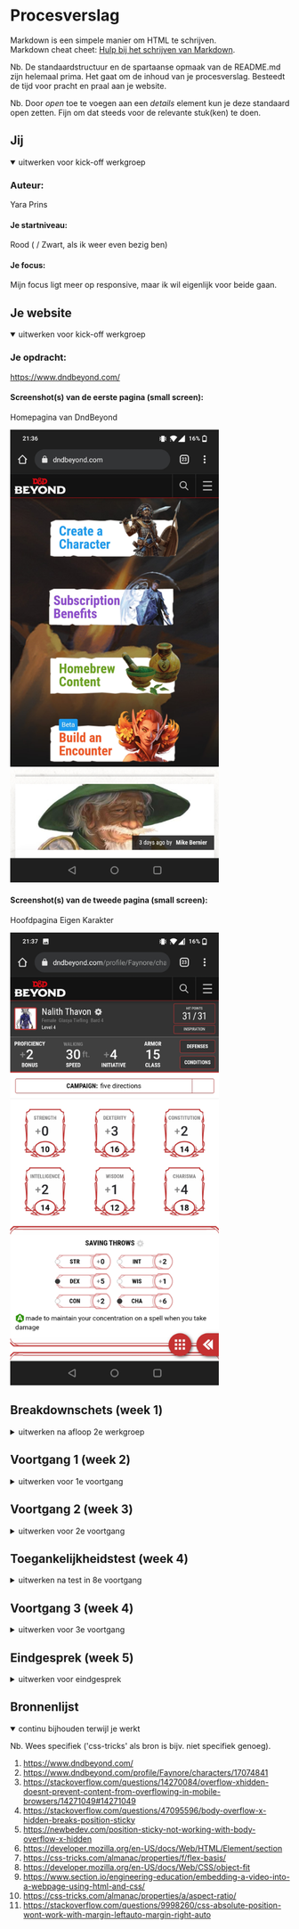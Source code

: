 # Procesverslag
Markdown is een simpele manier om HTML te schrijven.  
Markdown cheat cheet: [Hulp bij het schrijven van Markdown](https://github.com/adam-p/markdown-here/wiki/Markdown-Cheatsheet).

Nb. De standaardstructuur en de spartaanse opmaak van de README.md zijn helemaal prima. Het gaat om de inhoud van je procesverslag. Besteedt de tijd voor pracht en praal aan je website.

Nb. Door *open* toe te voegen aan een *details* element kun je deze standaard open zetten. Fijn om dat steeds voor de relevante stuk(ken) te doen.





## Jij

<details open>
<summary>uitwerken voor kick-off werkgroep</summary>

### Auteur:
Yara Prins

#### Je startniveau:
Rood ( / Zwart, als ik weer even bezig ben)

#### Je focus:
Mijn focus ligt meer op responsive, maar ik wil eigenlijk voor beide gaan.
 
</details>





## Je website

<details open>
<summary>uitwerken voor kick-off werkgroep</summary>

### Je opdracht:
https://www.dndbeyond.com/

#### Screenshot(s) van de eerste pagina (small screen): 
Homepagina van DndBeyond

  <img src="images/Screenshot_20210906-213641.jpg" width="375px" alt="homepagina van dndbeyond">

#### Screenshot(s) van de tweede pagina (small screen):
Hoofdpagina Eigen Karakter 

  <img src="images/Screenshot_20210906-213713.jpg" width="375px" alt="hoofdpagina eigen karakter">

 
</details>





## Breakdownschets (week 1)

<details>
<summary>uitwerken na afloop 2e werkgroep</summary>

### de hele pagina: 
<img src="images/IMG_20210916_005548.jpg" width="375px" alt="breakdown van de hele pagina">

</details>





## Voortgang 1 (week 2)

<details>
<summary>uitwerken voor 1e voortgang</summary>

### Stand van zaken
hier dit ging goed & dit was lastig (neem ook screenshots op van delen van je website en code)
 
Ik ben deze week begonnen met de opdracht, ik heb een website uitgezocht die ik leuk vond en hier heb ik deze week een breakdownschets van gemaakt.
Ook ben ik begonnen met de opzet van mijn HTML en CSS, wat eigenlijk vrij goed ging als ik een beetje mijn breakdownschets volgde en gebruik maakte van Inspect Elements van de website zelf.
Aangezien ik al redelijk goed begrijp hoe HTML en CSS werkt, ben ik me meer gaan richten op het schrijven van mooie overzichtelijke code, door middel met het werken van grote stukken comments (zodat ik in de viewfinder al mijn stukken gelijk kan vinden).
Ook ben ik al begonnen met het toevoegen van CSS variable selectors (zie afb).
<img src="images/cssvar_screenshot.png" width="375px" alt="screenshot css variabelen">


### Verslag van meeting
hier na afloop snel de uitkomsten van de meeting vastleggen

- Een aantal tips gekregen over het verder gaan met mijn code , ik liep wat vast maar al snel opgelost.
- Hulp vragen als ik vast kom te zitten in plaats van uren ernaar staren
- Eerst richten op dat alle HTML er in staat, dan pas CSS en pas als laatst de JS.

</details>





## Voortgang 2 (week 3)

<details>
<summary>uitwerken voor 2e voortgang</summary>

### Stand van zaken
hier dit ging goed & dit was lastig (neem ook screenshots op van delen van je website en code)
 
Ik ben deze week goed aan de slag geweest met FED, voornamelijk mijn eerste pagina die bijna af is (ik moet hem alleen nog responsive maken en stukje JS er in zetten).
Het ging eigenlijk vrij soepel allemaal, het was alleen even veel werk.
Ook merkte ik dat het voor mij heel veel schilde als ik met _comments_ werkte, zoals in css met bijv de /* ====== */ , waardoor ik heel overzichtelijk alles steeds terug kon vinden.
Wat ik net wel eigenlijk zag, was dat mijn website, de hele tijd werkt met background-image op een element in plaats van een afbeelding te nesten. Ik vraag mij hier alleen mee af, of dat op die wijze nog steeds toegankelijk is voor mensen met een screenreader o.i.d. , of dat ik beter door kan gaan zoals eerst met gewoon een losse afbeelding genest in een ander element.
Ook had ik wat problemen met _position: sticky_ te mixen met overflow-x: hidden, omdat wanneer ik een overflow-x hidden op de html & body zetten, mijn position sticky niets meer deed. Ik moest een overflow-x hidden op de body zetten vanwege dat ik bij het responsive maken van mijn pagina, de body / html niet de volledige viewport width in beslag nam, maar alleen maar 0.8 daarvan. Dit kon ik oplossen door overflow-x hidden, maar moest dat toen uiteindelijk op de header, main en footer doen ipv van de body.
 
Voor de rest heb ik alvast gekeken naar de breakpoints van de _echte_ eerste pagina, op hoeveel pixel er wat gebeurt, en heb dat opgeschreven met een omschrijving wat er precies veranderd, zodat ik dit makkelijker kan maken.


### Verslag van meeting
hier na afloop snel de uitkomsten van de meeting vastleggen

- Zet niet overal een Width of een Height op met CSS (geeft vaak problemen)
- Kijk met Inspect Elements naar waar het probleem zit (schakel een ding uit, een ander aan, kijk of het opgelost is)
- Ga ook aan de slag met de tweede pagina, niet alleend de eerste.

</details>





## Toegankelijkheidstest (week 4)

<details>
<summary>uitwerken na test in 8e voortgang</summary>

Ik heb een aantal tests afgenomen samen met een klasgenoot, van onder andere de screenreader, een aantal verschillende brillen, de test met aandachtsproblemen, en slechte motoriek.
Hier onder zal ik een aantal afbeeldingen plaatsten met mijn aantekeningen van deze dag.
Aantekening screenreader

<img src="images/IMG_20211022_181349.jpg" width="375px" alt="aantekeningen 1 toegankelijkheidstest">
 
Aantekening slechte motoriek 1 + slecht zicht
 
<img src="images/IMG_20211022_181359.jpg" width="375px" alt="aantekeningen 2 toegankelijkheidstest">
 
Aantekening slechte motoriek 2 + bevindingen html zelf
 
<img src="images/IMG_20211022_181406.jpg" width="375px" alt="aantekeningen 3 toegankelijkheidstest">

</details>





## Voortgang 3 (week 4)

<details>
<summary>uitwerken voor 3e voortgang</summary>

### Stand van zaken
hier dit ging goed & dit was lastig (neem ook screenshots op van delen van je website en code)
 
Deze week is het vrij soepel verlopen. Ik ben heel wat opgeschoten en zelfs bijna klaar met mijne eerste pagina. Mijn tweede pagina ben ik al goed opweg, maar moet nog wel wat aan gebeuren.
Ik liep deze week wel tegen een aantal problemen aan toen ik aan de slag wilde gaan met het responsive maken, zoals dat de video een rare verhouding had gekregen of dat ik de content op een bepaalde viewport width vast wilde zetten in het midden en de achtergrond door wilde laten gaan. Met wat gepuzzel ( en de hulp van Vasilis ) is mij dit uiteindelijk wel gelukt wat ik echt super fijn vond.
Het grootste punt waar ik deze week tegenaan liep was een stukje met Grid. Ik wilde mijn artikelen op een bepaalde viewport width in een grid zetten van 2 bij 2, en later zelfs eerste twee artikelen 1x2 en de rest 3x2. Ik liep alleen tegen het probleem dat mijn afbeeldingen / sections van mijn artikelen elkaar overlapte en niet kleiner werden ondanks dat ik 1fr gebruikte. Samen met Vasilis ben ik erachter gekomen dat dit kwam vanwege dat ik overal een vaste width waarde op had staan, wat mijn grid dus raar maakte. 
Uiteindelijk is het allemaal wel gelukt, en hoef ik voor pagina 1 nog maaar een aantal kleine dingentjes te doen zoals het toevoegen van de timestamps, het mega-menu laten zien bij een viewport van 1024px, en 'read more' linkjes toevoegen aan sommige artikelen.
Bij pagina 2 moet ik wel nog heel wat CSS, Responsiveness en moet ik nog het hamburger menu van de tweede pagina te laten werken met JS.
AL met al, een goede productieve week!


### Verslag van meeting
hier na afloop snel de uitkomsten van de meeting vastleggen

- Ik moet me nu focussen op pagina 2 van mijn project
- Voor de rest ben ik erg goed bezig
- Schrijf voor mezelf op welke extra dingen ik er in wil hebben (wanneer ik klaar ben met de pagina's), welke zijn mijn top priority, welke minder
- Vergeet niet de bronnenlijst toe te voegen in de code zelf
 
 
### Screenshot(s)
 <img src="images/voortgang4-screenshot.png" width="500px" alt="screenshot-main-voortgang4-1">
  <img src="images/voortgang4-screenshot2.png" width="500px" alt="screenshot-main-voortgang4-2">
  <img src="images/voortgang4-screenshot3.png" width="500px" alt="screenshot-main-voortgang4-3">
  <img src="images/voortgang4-screenshot7.png" width="500px" alt="screenshot-main-voortgang4-7">
  <img src="images/voortgang4-screenshot4.png" width="375px" alt="screenshot-main-voortgang4-4">
  <img src="images/voortgang4-screenshot5.png" width="375px" alt="screenshot-main-voortgang4-5">
  <img src="images/voortgang4-screenshot6.png" width="375px" alt="screenshot-main-voortgang4-6">
  <img src="images/voortgang4-screenshot8.png" width="375px" alt="screenshot-main-voortgang4-8">

</details>





## Eindgesprek (week 5)

<details>
<summary>uitwerken voor eindgesprek</summary>

### Stand van zaken
hier dit ging goed & dit was lastig (neem ook screenshots op van delen van je website en code)
 
 Deze afgelopen week is niet goed gegaan qua werken aan mijn school opdrachten. Ik heb deze afgelopen week een goede griep te pakken gekregen, waardoor ik afgelopen week helemaal niets heb kunnen uitvoeren aan mijn werk. Ik lag namelijk anderhalve week goed ziek op bed. Ik heb dus niet verder kunnen werken aan het project, en liep hierdoor uiteindelijk flink achter.
 Dit is ook de reden waarom ik er voor gekozen heb op een herkansing te doen, aangezien ik mijn website echt niet af zou krijgen in een paar dagen.
 Tijdens mijn eindgesprek heb ik wel nog een aantal tips en tops gekregen, en al zou ik mijn proces verslag bijwerken en de AVV aantikken, zou ik op dit moment al een goed cijfer krijgen.
 Maar, voor nu moesten er nog dingen worden toegevoegd aan mijn procesverslag, moesten er nog wat interactieve dingen worden toegevoegd aan mijn code, en moet ik mijn tweede pagina af maken.
 Dit zal ik dan ook aankomende weken doen voor mijn herkansing van dit vak.

### Screenshot(s)

hier screenshot(s) van je eindresultaat

</details>





## Bronnenlijst

<details open>
<summary>continu bijhouden terwijl je werkt</summary>

Nb. Wees specifiek ('css-tricks' als bron is bijv. niet specifiek genoeg).

1. https://www.dndbeyond.com/
2. https://www.dndbeyond.com/profile/Faynore/characters/17074841
3. https://stackoverflow.com/questions/14270084/overflow-xhidden-doesnt-prevent-content-from-overflowing-in-mobile-browsers/14271049#14271049
4. https://stackoverflow.com/questions/47095596/body-overflow-x-hidden-breaks-position-sticky
5. https://newbedev.com/position-sticky-not-working-with-body-overflow-x-hidden
6. https://developer.mozilla.org/en-US/docs/Web/HTML/Element/section
7. https://css-tricks.com/almanac/properties/f/flex-basis/
8. https://developer.mozilla.org/en-US/docs/Web/CSS/object-fit
9. https://www.section.io/engineering-education/embedding-a-video-into-a-webpage-using-html-and-css/
10. https://css-tricks.com/almanac/properties/a/aspect-ratio/
11. https://stackoverflow.com/questions/9998260/css-absolute-position-wont-work-with-margin-leftauto-margin-right-auto

</details>

